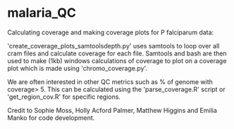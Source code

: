 # malaria_QC
Calculating coverage and making coverage plots for P falciparum data:

'create_coverage_plots_samtoolsdepth.py' uses samtools to loop over all cram files and calculate coverage for each file. Samtools and bash are then used to make (1kb) windows calculations of coverage to plot on a coverage plot which is made using 'chromo_coverage.py'.

We are often interested in other QC metrics such as % of genome with coverage> 5. This can be calculated using the 'parse_coverage.R' script or 'get_region_cov.R' for specific regions.

Credit to Sophie Moss, Holly Acford Palmer, Matthew Higgins and Emilia Manko for code development.
